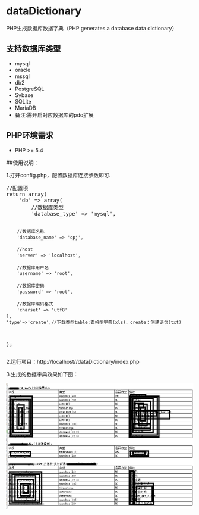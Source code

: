 # dataDictionary
PHP生成数据库数据字典（PHP generates a database data dictionary）
## 支持数据库类型

- mysql
- oracle
- mssql
- db2
- PostgreSQL
- Sybase 
- SQLite
- MariaDB
- 备注:需开启对应数据库的pdo扩展

## PHP环境需求
- PHP >= 5.4

##使用说明：
<p align="left">
1.打开config.php，配置数据库连接参数即可.</p>
<pre>
//配置项
return array(
	'db' => array(
		//数据库类型
		'database_type' => 'mysql',
		
		//数据库名称
		'database_name' => 'cpj',
		
		//host
		'server' => 'localhost',
		
		//数据库用户名
		'username' => 'root',
		
		//数据库密码
		'password' => 'root',
		
		//数据库编码格式
		'charset' => 'utf8'
	),
	'type'=>'create',//下载类型table:表格型字典(xls)，create：创建语句(txt)
);
</pre>
<p align="left">2.运行项目：http://localhost//dataDictionary/index.php</p>
<p align="left">3.生成的数据字典效果如下图：</p>
<p align="center">
<img src="https://raw.githubusercontent.com/leadtodream/dataDictionary/master/demo.png" alt="License">
</p>